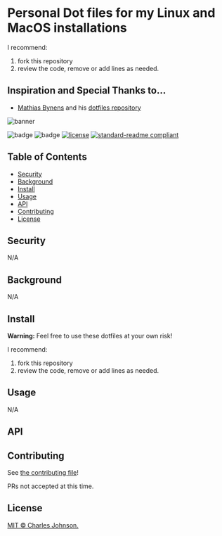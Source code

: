 # Personal Dot files for my Linux and MacOS installations

I recommend:
1) fork this repository
1) review the code, remove or add lines as needed.

## Inspiration and Special Thanks to…

* [Mathias Bynens](https://mathiasbynens.be/) and his [dotfiles repository](https://github.com/mathiasbynens/dotfiles)


![banner]()

![badge]()
![badge]()
[![license](https://img.shields.io/github/license/:cjohnson496/:dotfiles.svg)](LICENSE.md)
[![standard-readme compliant](https://img.shields.io/badge/readme%20style-standard-brightgreen.svg?style=flat-square)](https://github.com/RichardLitt/standard-readme)


## Table of Contents

- [Security](#security)
- [Background](#background)
- [Install](#install)
- [Usage](#usage)
- [API](#api)
- [Contributing](#contributing)
- [License](#license)

## Security

N/A

## Background

N/A

## Install

**Warning:** Feel free to use these dotfiles at your own risk! 

I recommend:
1) fork this repository
1) review the code, remove or add lines as needed.

## Usage

N/A

## API

## Contributing

See [the contributing file](CONTRIBUTING.md)!

PRs not accepted at this time.

## License

[MIT © Charles Johnson.](../LICENSE)
